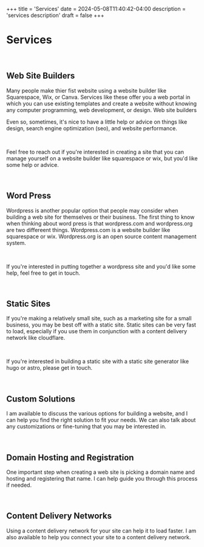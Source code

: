 +++
title = 'Services'
date = 2024-05-08T11:40:42-04:00
description = 'services description'
draft = false
+++

<h1 class='txt-center'>Services</h1> 

<br>

<h2>Web Site Builders</h2>

<p>Many people make thier fist website using a website builder like Squarespace, Wix, or Canva. Services like these
offer you a web portal in which you can use existing templates and create a website without knowing any computer
programming, web development, or design.  Web site builders </p>

<p>Even so, sometimes, it's nice to have a little help or advice on things like design,
search engine optimization (seo), and website performance.</p>

<br>

<p>Feel free to reach out if you're interested in creating a site that you can manage yourself on a website builder like
squarespace or wix, but you'd like some help or advice.</p>

<br>

<h2>Word Press</h2>

<p>Wordpress is another popular option that people may consider when building a web site for themselves or their
business. The first thing to know when thinking about word press is that wordpress.com and wordpress.org are two
differeent things. Wordpress.com is a website builder like squarespace or wix. Wordpress.org is an open source content
management system.</p>
<br>

<p>If you're interested in putting together a wordpress site and you'd like some help, feel free to get in touch.</p>

<br>

<h2>Static Sites</h2>

<p>If you're making a relatively small site, such as a marketing site for a small business, you may be best off with a static site.  Static sites can be very fast to load, especially if you use them in conjunction with a content delivery network like cloudflare.</p>


<br>

<p>If you're interested in building a static site with a static site generator like hugo or astro, please get in touch.</p>

<br>

<h2>Custom Solutions</h2>

<p>I am available to discuss the various options for building a website, and I can help you find the right solution to fit your needs.  We can also talk about any customizations or fine-tuning that you may be interested in.</p>

<br>

<h2>Domain Hosting and Registration</h2>

<p>One important step when creating a web site is picking a domain name and hosting and registering that name.  I can help guide you through this process if needed.</p>

<br>

<h2>Content Delivery Networks</h2>

<p>Using a content delivery network for your site can help it to load faster.  I am also available to help you connect your site to a content delivery network.</p>

<br>
